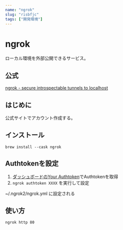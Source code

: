 ```yaml
---
name: "ngrok"
slug: "risbfjc"
tags: ["開発環境"]
---
```


# ngrok

ローカル環境を外部公開できるサービス。

## 公式

[ngrok - secure introspectable tunnels to localhost](https://ngrok.com/)


## はじめに

公式サイトでアカウント作成する。

## インストール

```
brew install --cask ngrok
```

## Authtokenを設定

1. [ダッシュボードのYour Authtoken](https://dashboard.ngrok.com/get-started/your-authtoken)でAuthtokenを取得
2. `ngrok authtoken XXXX` を実行して設定

~/.ngrok2/ngrok.yml に設定される

## 使い方

```
ngrok http 80
```
